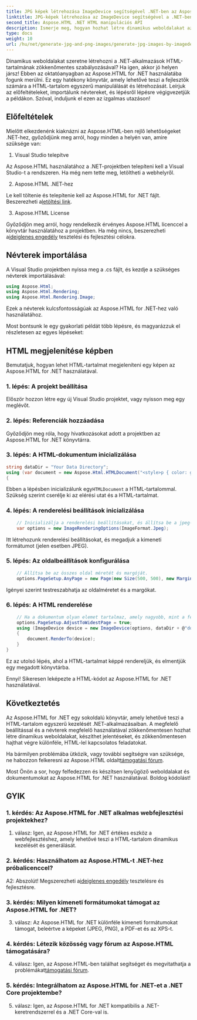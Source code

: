 ```yaml
---
title: JPG képek létrehozása ImageDevice segítségével .NET-ben az Aspose.HTML segítségével
linktitle: JPG-képek létrehozása az ImageDevice segítségével a .NET-ben
second_title: Aspose.HTML .NET HTML manipulációs API
description: Ismerje meg, hogyan hozhat létre dinamikus weboldalakat az Aspose.HTML for .NET használatával. Ez a lépésenkénti oktatóanyag az előfeltételeket, a névtereket és a HTML képekben való megjelenítését ismerteti.
type: docs
weight: 10
url: /hu/net/generate-jpg-and-png-images/generate-jpg-images-by-imagedevice/
---
```


Dinamikus weboldalakat szeretne létrehozni a .NET-alkalmazások HTML-tartalmának zökkenőmentes szabályozásával? Ha igen, akkor jó helyen jársz! Ebben az oktatóanyagban az Aspose.HTML for .NET használatába fogunk merülni. Ez egy hatékony könyvtár, amely lehetővé teszi a fejlesztők számára a HTML-tartalom egyszerű manipulálását és létrehozását. Leírjuk az előfeltételeket, importálunk névtereket, és lépésről lépésre végigvezetjük a példákon. Szóval, induljunk el ezen az izgalmas utazáson!

## Előfeltételek

Mielőtt elkezdenénk kiaknázni az Aspose.HTML-ben rejlő lehetőségeket .NET-hez, győződjünk meg arról, hogy minden a helyén van, amire szüksége van:

1. Visual Studio telepítve

Az Aspose.HTML használatához a .NET-projektben telepíteni kell a Visual Studio-t a rendszeren. Ha még nem tette meg, letöltheti a webhelyről.

2. Aspose.HTML .NET-hez

 Le kell töltenie és telepítenie kell az Aspose.HTML for .NET fájlt. Beszerezheti a[letöltési link](https://releases.aspose.com/html/net/).

3. Aspose.HTML License

Győződjön meg arról, hogy rendelkezik érvényes Aspose.HTML licenccel a könyvtár használatához a projektben. Ha még nincs, beszerezheti a[ideiglenes engedély](https://purchase.aspose.com/temporary-license/) tesztelési és fejlesztési célokra.

## Névterek importálása

A Visual Studio projektben nyissa meg a .cs fájlt, és kezdje a szükséges névterek importálásával:

```csharp
using Aspose.Html;
using Aspose.Html.Rendering;
using Aspose.Html.Rendering.Image;
```

Ezek a névterek kulcsfontosságúak az Aspose.HTML for .NET-hez való használatához.

Most bontsunk le egy gyakorlati példát több lépésre, és magyarázzuk el részletesen az egyes lépéseket:

## HTML megjelenítése képben

Bemutatjuk, hogyan lehet HTML-tartalmat megjeleníteni egy képen az Aspose.HTML for .NET használatával.

### 1. lépés: A projekt beállítása

Először hozzon létre egy új Visual Studio projektet, vagy nyisson meg egy meglévőt.

### 2. lépés: Referenciák hozzáadása

Győződjön meg róla, hogy hivatkozásokat adott a projektben az Aspose.HTML for .NET könyvtárra.

### 3. lépés: A HTML-dokumentum inicializálása

```csharp
string dataDir = "Your Data Directory";
using (var document = new Aspose.Html.HTMLDocument("<style>p { color: green; }</style><p>my first paragraph</p>", @"c:\work\"))
{
```

 Ebben a lépésben inicializálunk egy`HTMLDocument` a HTML-tartalommal. Szükség szerint cserélje ki az elérési utat és a HTML-tartalmat.

### 4. lépés: A renderelési beállítások inicializálása

```csharp
    // Inicializálja a renderelési beállításokat, és állítsa be a jpeg-et kimeneti formátumként
    var options = new ImageRenderingOptions(ImageFormat.Jpeg);
```

Itt létrehozunk renderelési beállításokat, és megadjuk a kimeneti formátumot (jelen esetben JPEG).

### 5. lépés: Az oldalbeállítások konfigurálása

```csharp
    // Állítsa be az összes oldal méretét és margóját.
    options.PageSetup.AnyPage = new Page(new Size(500, 500), new Margin(50, 50, 50, 50));
```

Igényei szerint testreszabhatja az oldalméretet és a margókat.

### 6. lépés: A HTML renderelése

```csharp
    // Ha a dokumentum olyan elemet tartalmaz, amely nagyobb, mint a felhasználó oldalmérete által előre meghatározott, a kimeneti oldalak módosításra kerülnek.
    options.PageSetup.AdjustToWidestPage = true;
    using (ImageDevice device = new ImageDevice(options, dataDir + @"document_out.jpg"))
    {
        document.RenderTo(device);
    }
}
```

Ez az utolsó lépés, ahol a HTML-tartalmat képpé rendereljük, és elmentjük egy megadott könyvtárba.

Ennyi! Sikeresen leképezte a HTML-kódot az Aspose.HTML for .NET használatával.

## Következtetés

Az Aspose.HTML for .NET egy sokoldalú könyvtár, amely lehetővé teszi a HTML-tartalom egyszerű kezelését .NET-alkalmazásaiban. A megfelelő beállítással és a névterek megfelelő használatával zökkenőmentesen hozhat létre dinamikus weboldalakat, készíthet jelentéseket, és zökkenőmentesen hajthat végre különféle, HTML-lel kapcsolatos feladatokat.

 Ha bármilyen problémába ütközik, vagy további segítségre van szüksége, ne habozzon felkeresni az Aspose.HTML oldalt[támogatási fórum](https://forum.aspose.com/).

Most Önön a sor, hogy felfedezzen és készítsen lenyűgöző weboldalakat és dokumentumokat az Aspose.HTML for .NET használatával. Boldog kódolást!

## GYIK

### 1. kérdés: Az Aspose.HTML for .NET alkalmas webfejlesztési projektekhez?
   
1. válasz: Igen, az Aspose.HTML for .NET értékes eszköz a webfejlesztéshez, amely lehetővé teszi a HTML-tartalom dinamikus kezelését és generálását.

### 2. kérdés: Használhatom az Aspose.HTML-t .NET-hez próbalicenccel?
   
 A2: Abszolút! Megszerezheti a[ideiglenes engedély](https://purchase.aspose.com/temporary-license/) tesztelésre és fejlesztésre.

### 3. kérdés: Milyen kimeneti formátumokat támogat az Aspose.HTML for .NET?
   
3. válasz: Az Aspose.HTML for .NET különféle kimeneti formátumokat támogat, beleértve a képeket (JPEG, PNG), a PDF-et és az XPS-t.

### 4. kérdés: Létezik közösség vagy fórum az Aspose.HTML támogatására?
   
 4. válasz: Igen, az Aspose.HTML-ben találhat segítséget és megvitathatja a problémákat[támogatási fórum](https://forum.aspose.com/).

### 5. kérdés: Integrálhatom az Aspose.HTML for .NET-et a .NET Core projektembe?

5. válasz: Igen, az Aspose.HTML for .NET kompatibilis a .NET-keretrendszerrel és a .NET Core-val is.
